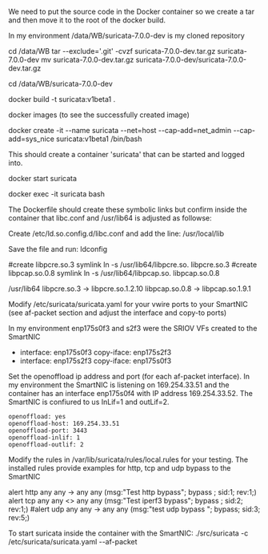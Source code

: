 
We need to put the source code in the Docker container so we create a tar and then move it to the root of the docker build.

In my environment /data/WB/suricata-7.0.0-dev is my cloned repository

cd /data/WB 
tar --exclude='.git' -cvzf suricata-7.0.0-dev.tar.gz suricata-7.0.0-dev
mv  suricata-7.0.0-dev.tar.gz suricata-7.0.0-dev/suricata-7.0.0-dev.tar.gz

cd /data/WB/suricata-7.0.0-dev

docker build -t suricata:v1beta1  . 

docker images (to see the successfully created image)

docker create -it --name suricata --net=host --cap-add=net_admin --cap-add=sys_nice suricata:v1beta1 /bin/bash

This should create a container 'suricata' that can be started and logged into.

docker start suricata

docker exec -it suricata bash

The Dockerfile should create these symbolic links but confirm inside the container that libc.conf and /usr/lib64 is adjusted as followse:

Create /etc/ld.so.config.d/libc.conf and add the line:
/usr/local/lib 


Save the file and run: ldconfig


#create libpcre.so.3  symlink
ln -s /usr/lib64/libpcre.so.   libpcre.so.3
#create libpcap.so.0.8 symlink
ln -s /usr/lib64/libpcap.so.    libpcap.so.0.8


/usr/lib64
libpcre.so.3 -> libpcre.so.1.2.10
libpcap.so.0.8 -> libpcap.so.1.9.1

Modify /etc/suricata/suricata.yaml for your vwire ports to your SmartNIC  (see af-packet section and adjust the interface and copy-to ports) 

In my environment enp175s0f3 and s2f3 were the SRIOV VFs created to the SmartNIC
  - interface: enp175s0f3
    copy-iface: enp175s2f3
  - interface: enp175s2f3
    copy-iface: enp175s0f3

Set the openoffload ip address and port (for each af-packet interface). In my environment the SmartNIC is listening on 169.254.33.51 and the container has an interface enp175s0f4 with IP address 169.254.33.52. The SmartNIC is confiured to us InLif=1 and outLif=2.

    openoffload: yes
    openoffload-host: 169.254.33.51
    openoffload-port: 3443
    openoffload-inlif: 1
    openoffload-outlif: 2


Modify the rules in /var/lib/suricata/rules/local.rules for your testing. The installed rules provide examples for http, tcp and udp bypass to the SmartNIC

alert http any any -> any any (msg:"Test http bypass"; bypass ;  sid:1; rev:1;)
alert tcp any any  <> any any (msg:"Test iperf3 bypass"; bypass ;  sid:2; rev:1;)
#alert udp any any -> any any (msg:"test udp bypass "; bypass; sid:3; rev:5;)


To start suricata inside the container with the SmartNIC: 
./src/suricata -c /etc/suricata/suricata.yaml --af-packet
